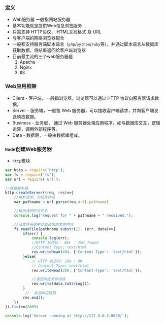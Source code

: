 ### 定义
- Web服务器 一般指网站服务器
- 基本功能就是提供Web信息浏览服务
- 只需支持 HTTP协议、 HTML文档格式 及 URL
- 与客户端的网络浏览器配合
- 一般都支持服务端脚本语言（`php`/`python`/`ruby`等），并通过脚本语言从数据库获取数据，将结果返回给客户端浏览器
- 目前最主流的三个web服务器是
	1. Apache
	2. Nginx
	3. IIS

### Web应用框架
- Client - 客户端，一般指浏览器，浏览器可以通过 HTTP 协议向服务器请求数据。
- Server - 服务端，一般指 Web 服务器，可以接收客户端请求，并向客户端发送响应数据。
- Business - 业务层， 通过 Web 服务器处理应用程序，如与数据库交互，逻辑运算，调用外部程序等。
- Data - 数据层，一般由数据库组成。

### `Node`创建Web服务器
- `http`模块
```js
var http = require('http');
var fs = require('fs');
var url = require('url');

//创建服务器
http.createServer((req, res)=>{
	//解析请求，包括文件名
	var pathname = url.parse(req.url).pathnamel

	//输出请求的文件名
	console.log("Request for " + pathname + " received.");

	//从文件系统中读取请求的文件内容
	fs.readFile(pathname.substr(1), (err, data)=>{
		if(err) {
			console.log(err);
			//HTTP 状态码： 404 ： Not Found
			//Content Type: text/html
			res.writeHead(404, {'Content-Type': 'text/html'});
		}else{
			// HTTP 状态码: 200 : OK
            // Content Type: text/html
			res.writeHead(200, {'Content-Type': 'text/html'});

			//返回响应文件内容
			res.write(data.toString());
		}
		 //  发送响应数据
      	res.end();
	})
}).listen(8080)

console.log('Server running at http://127.0.0.1:8080/');

```
